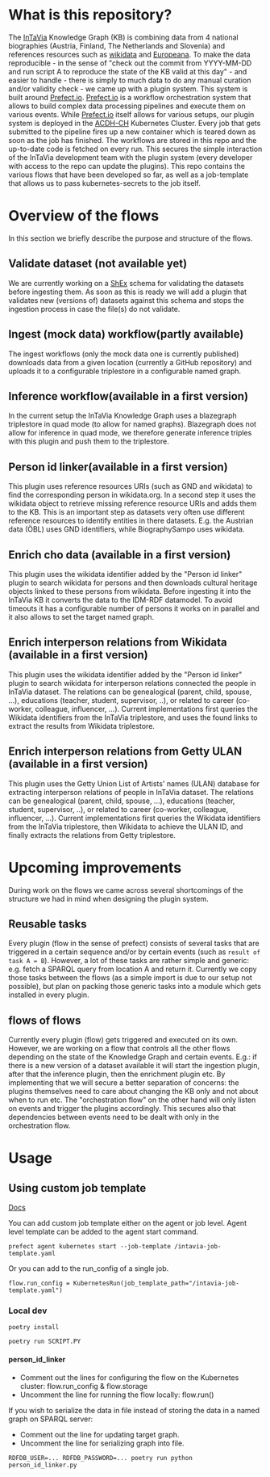 # What is this repository?
The [InTaVia](https://intavia.eu) Knowledge Graph (KB) is combining data from 4 national biographies (Austria, Finland, The Netherlands and Slovenia) and references resources such as [wikidata](https://wikidata.org) and [Europeana](https://euopeana.eu). To make the data reproducible  - in the sense of "check out the commit from YYYY-MM-DD and run script A to reproduce the state of the KB valid at this day" - and easier to handle - there is simply to much data to do any manual curation and/or validity check - we came up with a plugin system.
This system is built around [Prefect.io](https://prefect.io). [Prefect.io](https://prefect.io) is a workflow orchestration system that allows to build complex data processing pipelines and execute them on various events.
While [Prefect.io](https://prefect.io) itself allows for various setups, our plugin system is deployed in the [ACDH-CH](https://acdh.oeaw.ac.at) Kubernetes Cluster. Every job that gets submitted to the pipeline fires up a new container which is teared down as soon as the job has finished. The workflows are stored in this repo and the up-to-date code is fetched on every run. This secures the simple interaction of the InTaVia development team with the plugin system (every developer with access to the repo can update the plugins).
This repo contains the various flows that have been developed so far, as well as a job-template that allows us to pass kubernetes-secrets to the job itself.

# Overview of the flows
In this section we briefly describe the purpose and structure of the flows.

## Validate dataset (not available yet)
We are currently working on a [ShEx](https://shex.io) schema for validating the datasets before ingesting them. As soon as this is ready we will add a plugin that validates new (versions of) datasets against this schema and stops the ingestion process in case the file(s) do not validate.

## Ingest (mock data) workflow(partly available)
The ingest workflows (only the mock data one is currently published) downloads data from a given location (currently a GitHub repository) and uploads it to a configurable triplestore in a configurable named graph.

## Inference workflow(available in a first version)
In the current setup the InTaVia Knowledge Graph uses a blazegraph triplestore in quad mode (to allow for named graphs). Blazegraph does not allow for inference in quad mode, we therefore generate inference triples with this plugin and push them to the triplestore.

## Person id linker(available in a first version)
This plugin uses reference resources URIs (such as GND and wikidata) to find the corresponding person in wikidata.org. In a second step it uses the wikidata object to retrieve missing reference resource URIs and adds them to the KB. This is an important step as datasets very often use different reference resources to identify entities in there datasets. E.g. the Austrian data (ÖBL) uses GND identifiers, while BiographySampo uses wikidata.

## Enrich cho data (available in a first version)
This plugin uses the wikidata identifier added by the "Person id linker" plugin to search wikidata for persons and then downloads cultural heritage objects linked to these persons from wikidata. Before ingesting it into the InTaVia KB it converts the data to the IDM-RDF datamodel. To avoid timeouts it has a configurable number of persons it works on in parallel and it also allows to set the target named graph.

## Enrich interperson relations from Wikidata (available in a first version)
This plugin uses the wikidata identifier added by the "Person id linker" plugin to search wikidata for interperson relations connected the people in InTaVia dataset. The relations can be genealogical (parent, child, spouse, ...), educations (teacher, student, supervisor, ..), or related to career (co-worker, colleague, influencer, ...). Current implementations first queries the Wikidata identifiers from the InTaVia triplestore, and uses the found links to extract the results from Wikidata triplestore.

## Enrich interperson relations from Getty ULAN (available in a first version)
This plugin uses the Getty Union List of Artists' names (ULAN) database for extracting interperson relations of people in InTaVia dataset. The relations can be genealogical (parent, child, spouse, ...), educations (teacher, student, supervisor, ..), or related to career (co-worker, colleague, influencer, ...). Current implementations first queries the Wikidata identifiers from the InTaVia triplestore, then Wikidata to achieve the ULAN ID, and finally extracts the relations from Getty triplestore.

# Upcoming improvements
During work on the flows we came across several shortcomings of the structure we had in mind when designing the plugin system.

## Reusable tasks
Every plugin (flow in the sense of prefect) consists of several tasks that are triggered in a certain sequence and/or by certain events (such as `result of task A = B`). However, a lot of these tasks are rather simple and generic: e.g. fetch a SPARQL query from location A and return it. Currently we copy those tasks between the flows (as a simple import is due to our setup not possible), but plan on packing those generic tasks into a module which gets installed in every plugin.

## flows of flows
Currently every plugin (flow) gets triggered and executed on its own. However, we are working on a flow that controls all the other flows depending on the state of the Knowledge Graph and certain events. E.g.: if there is a new version of a dataset available it will start the ingestion plugin, after that the inference plugin, then the enrichment plugin etc. By implementing that we will secure a better separation of concerns: the plugins themselves need to care about changing the KB only and not about when to run etc. The "orchestration flow" on the other hand will only listen on events and trigger the plugins accordingly. This secures also that dependencies between events need to be dealt with only in the orchestration flow.


# Usage
## Using custom job template

[Docs](https://docs.prefect.io/orchestration/agents/kubernetes.html#custom-job-template)

You can add custom job template either on the agent or job level. Agent level template can be added to the agent start command.

```
prefect agent kubernetes start --job-template /intavia-job-template.yaml
```

Or you can add to the run_config of a single job. 

```
flow.run_config = KubernetesRun(job_template_path="/intavia-job-template.yaml")
```

### Local dev

`poetry install`

`poetry run SCRIPT.PY`

#### person_id_linker

* Comment out the lines for configuring the flow on the Kubernetes cluster: flow.run_config & flow.storage
* Uncomment the line for running the flow locally: flow.run()

If you wish to serialize the data in file instead of storing the data in a named graph on SPARQL server:
* Comment out the line for updating target graph.
* Uncomment the line for serializing graph into file.

`RDFDB_USER=... RDFDB_PASSWORD=... poetry run python person_id_linker.py`

